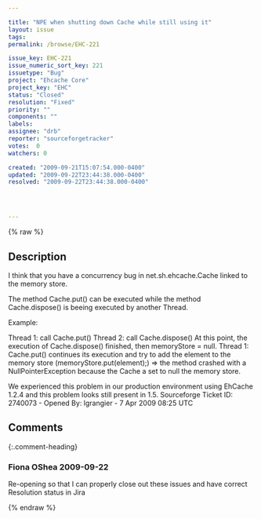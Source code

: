 ```yaml
---

title: "NPE when shutting down Cache while still using it"
layout: issue
tags: 
permalink: /browse/EHC-221

issue_key: EHC-221
issue_numeric_sort_key: 221
issuetype: "Bug"
project: "Ehcache Core"
project_key: "EHC"
status: "Closed"
resolution: "Fixed"
priority: ""
components: ""
labels: 
assignee: "drb"
reporter: "sourceforgetracker"
votes:  0
watchers: 0

created: "2009-09-21T15:07:54.000-0400"
updated: "2009-09-22T23:44:38.000-0400"
resolved: "2009-09-22T23:44:38.000-0400"




---
```


{% raw %}

## Description

<div markdown="1" class="description">

I think that you have a concurrency bug in net.sh.ehcache.Cache linked to the memory store.

The method Cache.put() can be executed while the method Cache.dispose() is beeing executed by another Thread.

Example:

Thread 1: call Cache.put()
Thread 2: call Cache.dispose()
At this point, the execution of Cache.dispose() finished, then memoryStore = null.
Thread 1: Cache.put() continues its execution and try to add the element to the memory store (memoryStore.put(element);)
=> the method crashed with a NullPointerException because the Cache a set to null the memory store.

We experienced this problem in our production environment using EhCache 1.2.4 and this problem looks still present in 1.5.
Sourceforge Ticket ID: 2740073 - Opened By: lgrangier - 7 Apr 2009 08:25 UTC

</div>

## Comments


{:.comment-heading}
### **Fiona OShea** <span class="date">2009-09-22</span>

<div markdown="1" class="comment">

Re-opening so that I can properly close out these issues and have correct Resolution status in Jira

</div>



{% endraw %}
